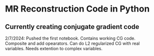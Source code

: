 # MR Reconstruction Code in Python

## Currently creating conjugate gradient code

2/7/2024:  Pushed the first notebook. Contains working CG code. Composite and add opearators. Can do L2 regularized CG with real variables. Needs extention to complex variables.
